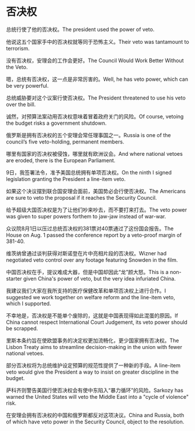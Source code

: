 # 否决权

<p><span class="chinese">总统行使了他的否决权。</span><span class="english">The president used the power of veto.</span></p>

<p><span class="chinese">他说这五个国家手中的否决权就等同于恐怖主义。</span><span class="english">Their veto was tantamount to terrorism.</span></p>

<p><span class="chinese">没有否决权，安理会的工作会更好。</span><span class="english">The Council Would Work Better Without the Veto.</span></p>

<p><span class="chinese">嗯，总统有否决权，这一点是非常厉害的。</span><span class="english">Well, he has veto power, which can be very powerful.</span></p>

<p><span class="chinese">总统威胁要对这个议案行使否决权。</span><span class="english">The President threatened to use his veto over the bill.</span></p>

<p><span class="chinese">诚然，对预算法案动用否决权意味着冒着政府关门的风险。</span><span class="english">Of course, vetoing the budget risks a government shutdown.</span></p>

<p><span class="chinese">俄罗斯是拥有否决权的五个安理会常任理事国之一。</span><span class="english">Russia is one of the council’s five veto-holding, permanent members.</span></p>

<p><span class="chinese">哪里有国家的否决权被侵蚀，哪里就有欧洲议会。</span><span class="english">And where national vetoes are eroded, there is the European Parliament.</span></p>

<p><span class="chinese">9日，我签署法令，准予美国总统拥有单项否决权。</span><span class="english">On the ninth I signed legislation granting the President a line-item veto.</span></p>

<p><span class="chinese">如果这个决议摆到联合国安理会面前，美国势必会行使否决权。</span><span class="english">The Americans are sure to veto the proposal if it reaches the Security Council.</span></p>

<p><span class="chinese">给予超级大国否决权是为了让他们吵来吵去，而不要打来打去。</span><span class="english">The veto power was given to super powers forthem to jaw-jaw instead of war-war.</span></p>

<p><span class="chinese">众议院8月1日以压过总统否决权的381票对40票通过了这份国会报告。</span><span class="english">The House on Aug. 1 passed the conference report by a veto-proof margin of 381-40.</span></p>

<p><span class="chinese">维茨纳曾通过谈判获得对斯诺登在片中亮相片段的否决权。</span><span class="english">Wizner had negotiated veto control over any footage featuring Snowden in the film.</span></p>

<p><span class="chinese">中国否决权在手，提议难成大器，但是中国却因此“龙”颜大怒。</span><span class="english">This is a non-starter given China's power of veto, but the very idea infuriated China.</span></p>

<p><span class="chinese">我建议我们大家在我所支持的医疗保健改革和单项否决权上进行合作。</span><span class="english">I suggested we work together on welfare reform and the line-item veto, which I supported.</span></p>

<p><span class="chinese">不幸地是，否决权是不能单个废除的，这就是中国表现得如此混蛋的原因。</span><span class="english">If China cannot respect International Court Judgement, its veto power should be scrapped.</span></p>

<p><span class="chinese">里斯本条约旨在使欧盟事务的决定权更加流畅化，更少国家拥有否决权。</span><span class="english">The Lisbon Treaty aims to streamline decision-making in the union with fewer national vetoes.</span></p>

<p><span class="chinese">部分否决权将为总统维护设定预算的规范性提供了一种新的手段。</span><span class="english">A line-item veto would give the President a way to insist on greater discipline in the budget.</span></p>

<p><span class="chinese">萨科齐则警告美国行使否决权会有使中东陷入“暴力循环”的风险。</span><span class="english">Sarkozy has warned the United States will veto the Middle East into a "cycle of violence" risk.</span></p>

<p><span class="chinese">在安理会拥有否决权的中国和俄罗斯都反对这项决议。</span><span class="english">China and Russia, both of which have veto power in the Security Council, object to the resolution.</span></p>

